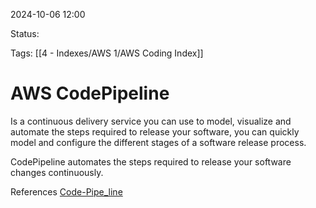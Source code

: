 2024-10-06 12:00

Status:

Tags:
[[4 - Indexes/AWS 1/AWS Coding Index]]
# AWS CodePipeline

Is a continuous delivery service you can use to model, visualize and automate the steps required to release your software, you can quickly model and configure the different stages of a software release process.

CodePipeline automates the steps required to release your software changes continuously.


References 
[Code-Pipe_line](https://docs.aws.amazon.com/codepipeline/latest/userguide/welcome.html)